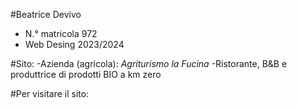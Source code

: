 #Beatrice Devivo
- N.° matricola 972
- Web Desing 2023/2024


#Sito:
-Azienda (agricola): *Agriturismo la Fucina*
-Ristorante, B&B e produttrice di prodotti BIO a km zero


#Per visitare il sito: 
